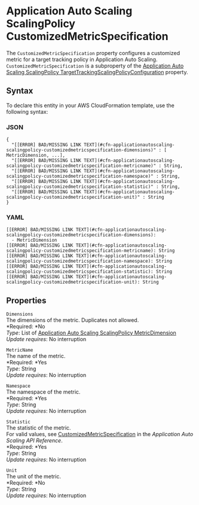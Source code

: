 # Application Auto Scaling ScalingPolicy CustomizedMetricSpecification<a name="aws-properties-applicationautoscaling-scalingpolicy-customizedmetricspecification"></a>

The `CustomizedMetricSpecification` property configures a customized metric for a target tracking policy in Application Auto Scaling\. `CustomizedMetricSpecification` is a subproperty of the [Application Auto Scaling ScalingPolicy TargetTrackingScalingPolicyConfiguration](aws-properties-applicationautoscaling-scalingpolicy-targettrackingscalingpolicyconfiguration.md) property\.

## Syntax<a name="aws-properties-applicationautoscaling-scalingpolicy-customizedmetricspecification-syntax"></a>

To declare this entity in your AWS CloudFormation template, use the following syntax:

### JSON<a name="aws-properties-applicationautoscaling-scalingpolicy-customizedmetricspecification-syntax.json"></a>

```
{
  "[[ERROR] BAD/MISSING LINK TEXT](#cfn-applicationautoscaling-scalingpolicy-customizedmetricspecification-dimensions)" : [ MetricDimension, ...],
  "[[ERROR] BAD/MISSING LINK TEXT](#cfn-applicationautoscaling-scalingpolicy-customizedmetricspecification-metricname)" : String,
  "[[ERROR] BAD/MISSING LINK TEXT](#cfn-applicationautoscaling-scalingpolicy-customizedmetricspecification-namespace)" : String,
  "[[ERROR] BAD/MISSING LINK TEXT](#cfn-applicationautoscaling-scalingpolicy-customizedmetricspecification-statistic)" : String,
  "[[ERROR] BAD/MISSING LINK TEXT](#cfn-applicationautoscaling-scalingpolicy-customizedmetricspecification-unit)" : String
}
```

### YAML<a name="aws-properties-applicationautoscaling-scalingpolicy-customizedmetricspecification-syntax.yaml"></a>

```
[[ERROR] BAD/MISSING LINK TEXT](#cfn-applicationautoscaling-scalingpolicy-customizedmetricspecification-dimensions):
  - MetricDimension
[[ERROR] BAD/MISSING LINK TEXT](#cfn-applicationautoscaling-scalingpolicy-customizedmetricspecification-metricname): String
[[ERROR] BAD/MISSING LINK TEXT](#cfn-applicationautoscaling-scalingpolicy-customizedmetricspecification-namespace): String
[[ERROR] BAD/MISSING LINK TEXT](#cfn-applicationautoscaling-scalingpolicy-customizedmetricspecification-statistic): String
[[ERROR] BAD/MISSING LINK TEXT](#cfn-applicationautoscaling-scalingpolicy-customizedmetricspecification-unit): String
```

## Properties<a name="aws-properties-applicationautoscaling-scalingpolicy-customizedmetricspecification-properties"></a>

`Dimensions`  
The dimensions of the metric\. Duplicates not allowed\.  
*Required: *No  
*Type*: List of [Application Auto Scaling ScalingPolicy MetricDimension](aws-properties-applicationautoscaling-scalingpolicy-metricdimension.md)  
*Update requires*: No interruption

`MetricName`  
The name of the metric\.  
*Required: *Yes  
*Type*: String  
*Update requires*: No interruption

`Namespace`  
The namespace of the metric\.  
*Required: *Yes  
*Type*: String  
*Update requires*: No interruption

`Statistic`  
The statistic of the metric\.  
For valid values, see [CustomizedMetricSpecification](http://docs.aws.amazon.com/ApplicationAutoScaling/latest/APIReference/API_CustomizedMetricSpecification.html) in the *Application Auto Scaling API Reference*\.  
*Required: *Yes  
*Type*: String  
*Update requires*: No interruption

`Unit`  
The unit of the metric\.  
*Required: *No  
*Type*: String  
*Update requires*: No interruption